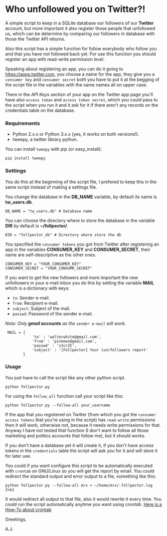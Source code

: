 Who unfollowed you on Twitter?!
===================================================


A simple script to keep in a SQLite database our followers  of
our **Twitter** account, but more important it also register those
people that unfollowed us, which can be determine by comparing our
followers in database with those the Twitter API returns.

Also this script has a simple function for follow everybody who follow 
you and that you have not followed back yet. For use this function
you should register an app with read-write permission level.

Speaking about registering an app, you can do it going to <https://apps.twitter.com>,
you choose a name for the app, they give you a `consumer key` and `consumer secret` 
both you have to put it at the begging of the script file in
the variables with the same names all on upper case.

There in the *API Keys* section of your app on the Twitter app page you'll have
also `access token` and `access token secret`, which you could pass 
to the script when you run it and it ask for it if there aren't any records
on the credentials table on the database. 

### Requirements ###


 * Python 2.x.x or Python 3.x.x (yes, it works on both versions!).
 * tweepy, a twitter library python.
 
You can install `tweepy` with pip (or easy_install):
 
    pip install tweepy


### Settings ###


You do this at the beginning of the script file, I prefered to keep this in the 
same script instead of making a settings file.

You change the database in the  **DB_NAME** variable, by default its name is
**tw_users.db**.

    DB_NAME = "tw_users.db" # Database name

You can choose the directory where to store the database in the variable
**DIR** by default is **~/follpector/**.

    DIR = "follpector_db" # Directory where store the db

You specified the `consumer tokens` you got from Twitter after registering an app
in the variables **CONSUMER_KEY** and **CONSUMER_SECRET**, their name are self-descriptive
as the other ones.

    CONSUMER_KEY = "YOUR_CONSUMER_KEY"
    CONSUMER_SECRET = "YOUR_CONSUMR_SECRET"

If you want to get the new followers and more important the new unfollowers in your e-mail inbox
you do this by setting the variable **MAIL** which is a dictionary with keys:
	
* `to`: Sender e-mail.
* `from`: Recipient e-mail.
* `subject`: Subject of the mail.
* `passwd`: Password of the sender e-mail.

*Note: Only **gmail accounts** as the `sender e-mail` will work.*

     MAIL = {  
    			'to' : 'walterwhite@gmail.com', 
    			'from' : 'pinkman@gmail.com', 
    			'passwd' : 's3cr3t', 
    			'subject' : '[Follpector] Your (un)followers report' 
            }

### Usage ###


You just have to call the script like any other python script.

    python follpector.py

For using the `follow_all` function call your script like this:

    python follpector.py --follow-all your_username

If the app that you registered on Twitter (from which you got the `consumer access tokens` 
that you're using in the script) has `read-write` permissions then it will work, 
otherwise not, because it needs write permissions for that. Anyway I have not 
tested that function (I don't want to follow all those marketing and politics accounts
that follow me), but it should works.

If you don't have a database yet it will create it, if you don't have access 
tokens in the `credentials` table the script will ask you for it and will store 
it for later use.

You could if you want configure this script to be automatically executed
with `crontab` on GNU/Linux so you will get the report by email. 
You could redirect the standard output and error output to a file, 
something like this:

    python follpector.py --follow-all mrx > ~/home/mrx/.follpector.log 2>&1 

It would redirect all output to that file, also it would rewrite it every time.
You could run the script automatically anytime you want using *crontab*. [Here is
a How-To about crontab](http://www.unixgeeks.org/security/newbie/unix/cron-1.html)

Greetings,

A.J.

